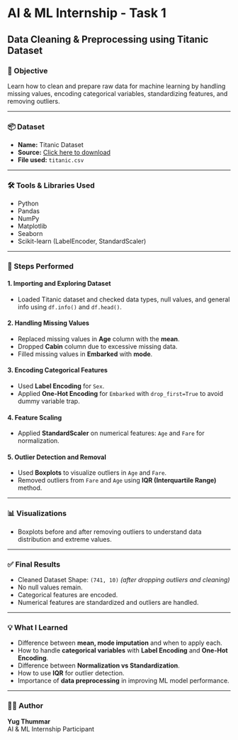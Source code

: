 # AI & ML Internship - Task 1
## Data Cleaning & Preprocessing using Titanic Dataset

### 🎯 Objective
Learn how to clean and prepare raw data for machine learning by handling missing values, encoding categorical variables, standardizing features, and removing outliers.

---

### 📦 Dataset
- **Name:** Titanic Dataset
- **Source:** [Click here to download](https://www.kaggle.com/datasets/brendan45774/titanic)
- **File used:** `titanic.csv`

---

### 🛠 Tools & Libraries Used
- Python
- Pandas
- NumPy
- Matplotlib
- Seaborn
- Scikit-learn (LabelEncoder, StandardScaler)

---

### 🧪 Steps Performed

#### 1. Importing and Exploring Dataset
- Loaded Titanic dataset and checked data types, null values, and general info using `df.info()` and `df.head()`.

#### 2. Handling Missing Values
- Replaced missing values in **Age** column with the **mean**.
- Dropped **Cabin** column due to excessive missing data.
- Filled missing values in **Embarked** with **mode**.

#### 3. Encoding Categorical Features
- Used **Label Encoding** for `Sex`.
- Applied **One-Hot Encoding** for `Embarked` with `drop_first=True` to avoid dummy variable trap.

#### 4. Feature Scaling
- Applied **StandardScaler** on numerical features: `Age` and `Fare` for normalization.

#### 5. Outlier Detection and Removal
- Used **Boxplots** to visualize outliers in `Age` and `Fare`.
- Removed outliers from `Fare` and `Age` using **IQR (Interquartile Range)** method.

---

### 📊 Visualizations
- Boxplots before and after removing outliers to understand data distribution and extreme values.

---

### ✅ Final Results
- Cleaned Dataset Shape: `(741, 10)` *(after dropping outliers and cleaning)*
- No null values remain.
- Categorical features are encoded.
- Numerical features are standardized and outliers are handled.

---

### 💡 What I Learned
- Difference between **mean, mode imputation** and when to apply each.
- How to handle **categorical variables** with **Label Encoding** and **One-Hot Encoding**.
- Difference between **Normalization vs Standardization**.
- How to use **IQR** for outlier detection.
- Importance of **data preprocessing** in improving ML model performance.

---

### 👨‍💻 Author
**Yug Thummar**  
AI & ML Internship Participant  

